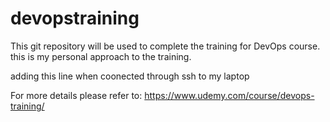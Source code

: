 # devopstraining
This git repository will be used to complete the training for DevOps 
course. this is my personal approach to the training.

adding this line when coonected through ssh to my laptop 

For more details please refer to: 
https://www.udemy.com/course/devops-training/
